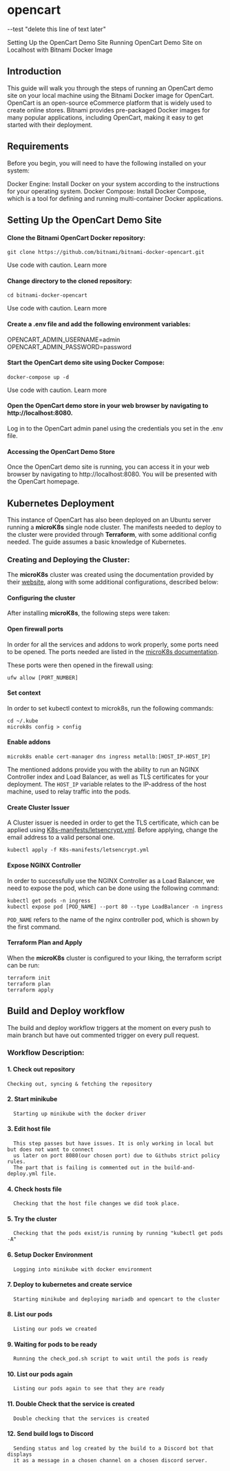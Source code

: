 # opencart

--test "delete this line of text later"

Setting Up the OpenCart Demo Site
Running OpenCart Demo Site on Localhost with Bitnami Docker Image

## Introduction

This guide will walk you through the steps of running an OpenCart demo site on your local machine using the Bitnami Docker image for OpenCart. OpenCart is an open-source eCommerce platform that is widely used to create online stores. Bitnami provides pre-packaged Docker images for many popular applications, including OpenCart, making it easy to get started with their deployment.

## Requirements

Before you begin, you will need to have the following installed on your system:

Docker Engine: Install Docker on your system according to the instructions for your operating system.
Docker Compose: Install Docker Compose, which is a tool for defining and running multi-container Docker applications.

## Setting Up the OpenCart Demo Site

#### Clone the Bitnami OpenCart Docker repository:

```
git clone https://github.com/bitnami/bitnami-docker-opencart.git
```

Use code with caution. Learn more

#### Change directory to the cloned repository:

```
cd bitnami-docker-opencart
```

Use code with caution. Learn more

#### Create a .env file and add the following environment variables:

OPENCART_ADMIN_USERNAME=admin
OPENCART_ADMIN_PASSWORD=password

#### Start the OpenCart demo site using Docker Compose:

```
docker-compose up -d
```

Use code with caution. Learn more

#### Open the OpenCart demo store in your web browser by navigating to http://localhost:8080.

Log in to the OpenCart admin panel using the credentials you set in the .env file.

#### Accessing the OpenCart Demo Store

Once the OpenCart demo site is running, you can access it in your web browser by navigating to http://localhost:8080. You will be presented with the OpenCart homepage.

## Kubernetes Deployment

This instance of OpenCart has also been deployed on an Ubuntu server running a **microK8s** single node cluster. The manifests needed to deploy to the cluster were provided through **Terraform**, with some additional config needed. The guide assumes a basic knowledge of Kubernetes. 

### Creating and Deploying the Cluster:

The **microK8s** cluster was created using the documentation provided by their [website](https://microk8s.io/docs), along with some additional configurations, described below:

#### Configuring the cluster

After installing **microK8s**, the following steps were taken:

#### Open firewall ports

In order for all the services and addons to work properly, some ports need to be opened. The ports needed are listed in the [microK8s documentation](https://microk8s.io/docs/services-and-ports).

These ports were then opened in the firewall using:
```
ufw allow [PORT_NUMBER]
```

#### Set context

In order to set kubectl context to microk8s, run the following commands:

```
cd ~/.kube
microk8s config > config
```

#### Enable addons

```
microk8s enable cert-manager dns ingress metallb:[HOST_IP-HOST_IP]
```

The mentioned addons provide you with the ability to run an NGINX Controller index and Load Balancer, as well as TLS certificates for your deployment. The `HOST_IP` variable relates to the IP-address of the host machine, used to relay traffic into the pods.

#### Create Cluster Issuer

A Cluster issuer is needed in order to get the TLS certificate, which can be applied using [K8s-manifests/letsencrypt.yml](https://github.com/JENSEN-store/opencart/blob/217860c63d3ad0d2d73d51268979df723d8de58b/K8s-manifests/letsencrypt.yml). Before applying, change the email address to a valid personal one.

```
kubectl apply -f K8s-manifests/letsencrypt.yml
```

#### Expose NGINX Controller

In order to successfully use the NGINX Controller as a Load Balancer, we need to expose the pod, which can be done using the following command:

```
kubectl get pods -n ingress
kubectl expose pod [POD_NAME] --port 80 --type LoadBalancer -n ingress
```
`POD_NAME` refers to the name of the nginx controller pod, which is shown by the first command. 

#### Terraform Plan and Apply
When the **microK8s** cluster is configured to your liking, the terraform script can be run:

```
terraform init
terraform plan
terraform apply
```

## Build and Deploy workflow

The build and deploy workflow triggers at the moment on every push to main branch but have out commented trigger on every pull request.

### Workflow Description:

#### 1. Check out repository

    Checking out, syncing & fetching the repository

#### 2. Start minikube

      Starting up minikube with the docker driver

#### 3. Edit host file

      This step passes but have issues. It is only working in local but but does not want to connect
      us later on port 8080(our chosen port) due to Githubs strict policy rules.
      The part that is failing is commented out in the build-and-deploy.yml file.

#### 4. Check hosts file

      Checking that the host file changes we did took place.

#### 5. Try the cluster

      Checking that the pods exist/is running by running "kubectl get pods -A"

#### 6. Setup Docker Environment

      Logging into minikube with docker environment

#### 7. Deploy to kubernetes and create service

      Starting minikube and deploying mariadb and opencart to the cluster

#### 8. List our pods

      Listing our pods we created

#### 9. Waiting for pods to be ready

      Running the check_pod.sh script to wait until the pods is ready

#### 10. List our pods again

      Listing our pods again to see that they are ready

#### 11. Double Check that the service is created

      Double checking that the services is created

#### 12. Send build logs to Discord

      Sending status and log created by the build to a Discord bot that displays
      it as a message in a chosen channel on a chosen discord server.
